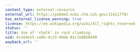 ```yaml
---
content_type: external-resource
external_url: https://pubmed.ncbi.nlm.nih.gov/11411778/
has_external_license_warning: true
license: https://en.wikipedia.org/wiki/All_rights_reserved
status: ''
title: Use of 'chalk' in rock climbing
uid: 0ca54e15-ce6b-4c33-9deb-81c7e86b0449
wayback_url: ''
---
```

